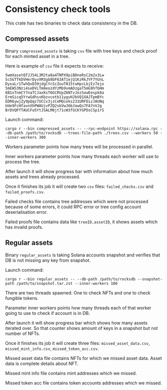 # Consistency check tools

This crate has two binaries to check data consistency in the DB.

## Compressed assets

Binary `compressed_assets` is taking `csv` file with tree keys and check proof for each minted asset in a tree.

Here is example of `csv` file it expects to receive:

```csv
5wmXasetQTJJ54L3MJta8a4TNPX9piBDneRsC2m2x3Lw
5c5GTTkDVHerDyvXM3gb8bF63AT1ejQ1KzRkJYF7YUnL
DyxaLr1TwhQxD39jdgCYcScZouT815tuHpcLbjEz7ejo
5mEWS3Nzi4seDVLTm8eozdYzMb9vmADzgaT5mG9hfbHm
6B1xTnmCY7naTCJaxKsT6GCRUpZ6NTvJezSowEespk8a
ErmSicq5YrwGdhsvKbzvcotb11ygvHJbVQ1XAJTpmBYc
EDR6ywjZy9pQqz7UCCx3jzCeMQcoks231URFDizJAUNq
Ude9FcHfavnXhPWAUjvPZQ2sbVwJ6bJowQs7FA7nVJg
BrDVQPfTAUCFo5YtJSALM8jt71cW3fGCKYGPDsCSp1rS
```

Launch command:

```
cargo r --bin compressed_assets -- --rpc-endpoint https://solana.rpc --db-path /path/to/rocksdb --trees-file-path ./trees.csv --workers 50 --inner-workers 300
```

Workers parameter points how many trees will be processed in parallel.

Inner workers parameter points how many threads each worker will use to process the tree.

After launch it will show progress bar with information about how much assets and trees already processed.

Once it finishes its job it will create two `csv` files: `failed_checks.csv` and `failed_proofs.csv`.

Failed checks file contains tree addresses which were not processed because of some errors, it could RPC error or tree config account deserialisation error.

Failed proofs file contains data like `treeID,assetID`, it shows assets which has invalid proofs.

## Regular assets

Binary `regular_assets` is taking Solana accounts snapshot and verifies that DB is not missing any key from snapshot.

Launch command:

```
cargo r --bin regular_assets -- --db-path /path/to/rocksdb --snapshot-path /path/to/snapshot.tar.zst --inner-workers 100
```

There are two threads spawned. One to check NFTs and one to check fungible tokens.

Parameter inner workers points how many threads each of that worker going to use to check if account is in DB.

After launch it will show progress bar which shows how many assets iterated over. So that counter shows amount of keys in a snapshot but not number of NFTs.

Once it finishes its job it will create three files: `missed_asset_data.csv`, `missed_mint_info.csv`, `missed_token_acc.csv`.

Missed asset data file contains NFTs for which we missed asset data. Asset data is complete details about NFT.

Missed mint info file contains mint addresses which we missed.

Missed token acc file contains token accounts addresses which we missed.